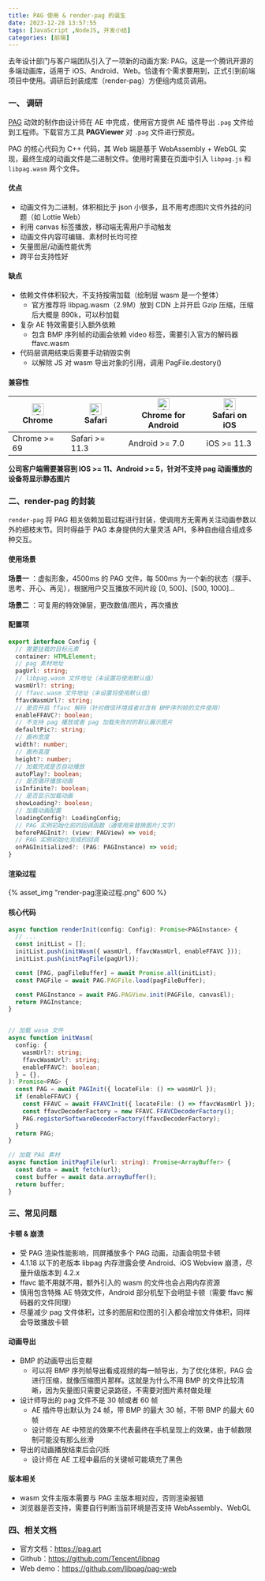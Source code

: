 ```yaml
---
title: PAG 使用 & render-pag 的诞生
date: 2023-12-28 13:57:55
tags: [JavaScript ,NodeJS, 开发小结]
categories: [前端]
---
```

去年设计部门与客户端团队引入了一项新的动画方案: PAG。这是一个腾讯开源的多端动画库，适用于 iOS、Android、Web。恰逢有个需求要用到，正式引到前端项目中使用。调研后封装成库（render-pag）方便组内成员调用。

<!-- more -->

### 一、 调研
[PAG](https://pag.art) 动效的制作由设计师在 AE 中完成，使用官方提供 AE 插件导出 `.pag` 文件给到工程师。下载官方工具 __PAGViewer__ 对 `.pag` 文件进行预览。

PAG 的核心代码为 C++ 代码，其 Web 端是基于 WebAssembly + WebGL 实现，最终生成的动画文件是二进制文件。使用时需要在页面中引入 `libpag.js` 和 `libpag.wasm` 两个文件。

#### 优点
- 动画文件为二进制，体积相比于 json 小很多，且不用考虑图片文件外挂的问题（如 Lottie Web）
- 利用 canvas 标签播放，移动端无需用户手动触发
- 动画文件内容可编辑、素材时长均可控
- 矢量图层/动画性能优秀
- 跨平台支持性好

#### 缺点
- 依赖文件体积较大，不支持按需加载（绘制层 wasm 是一个整体）
  - 官方推荐将 libpag.wasm（2.9M）放到 CDN 上并开启 Gzip 压缩，压缩后大概是 890k，可以秒加载
- 复杂 AE 特效需要引入额外依赖
  - 包含 BMP 序列帧的动画会依赖 video 标签，需要引入官方的解码器 ffavc.wasm
- 代码层调用结束后需要手动销毁实例
  - 以解除 JS 对 wasm 导出对象的引用，调用 PagFile.destory()

#### 兼容性
| [<img src="https://raw.githubusercontent.com/alrra/browser-logos/master/src/chrome/chrome_48x48.png" alt="Chrome" width="24px" height="24px" />](http://godban.github.io/browsers-support-badges/)<br/>Chrome | [<img src="https://raw.githubusercontent.com/alrra/browser-logos/master/src/safari/safari_48x48.png" alt="Safari" width="24px" height="24px" />](http://godban.github.io/browsers-support-badges/)<br/>Safari | [<img src="https://raw.githubusercontent.com/alrra/browser-logos/master/src/chrome/chrome_48x48.png" alt="Chrome" width="24px" height="24px" />](http://godban.github.io/browsers-support-badges/)<br/>Chrome for Android | [<img src="https://raw.githubusercontent.com/alrra/browser-logos/master/src/safari/safari_48x48.png" alt="Safari" width="24px" height="24px" />](http://godban.github.io/browsers-support-badges/)<br/>Safari on iOS |
| --------- | --------- | --------- | --------- |
| Chrome >= 69| Safari >= 11.3 | Android >= 7.0 | iOS >= 11.3 |

__公司客户端需要兼容到 IOS >= 11、Android >= 5，针对不支持 pag 动画播放的设备将显示静态图片__

### 二、render-pag 的封装

`render-pag` 将 PAG 相关依赖加载过程进行封装，使调用方无需再关注动画参数以外的细枝末节。同时得益于 PAG 本身提供的大量灵活 API，多种自由组合组成多种交互。

#### 使用场景
__场景一__ ：虚拟形象，4500ms 的 PAG 文件，每 500ms 为一个新的状态（摆手、思考、开心、再见），根据用户交互播放不同片段 [0, 500]、[500, 1000]...

__场景二__ ：可复用的特效弹层，更改数值/图片，再次播放

#### 配置项
```ts
export interface Config {
  // 需要挂载的目标元素
  container: HTMLElement;
  // pag 素材地址
  pagUrl: string;
  // libpag.wasm 文件地址（未设置将使用默认值）
  wasmUrl?: string;
  // ffavc.wasm 文件地址（未设置将使用默认值）
  ffavcWasmUrl?: string;
  // 是否开启 ffavc 解码（针对微信环境或者对含有 BMP序列帧的文件使用）
  enableFFAVC?: boolean;
  // 不支持 pag 播放或者 pag 加载失败时的默认展示图片
  defaultPic?: string;
  // 画布宽度
  width?: number;
  // 画布高度
  height?: number;
  // 加载完成是否自动播放
  autoPlay?: boolean;
  // 是否循环播放动画
  isInfinite?: boolean;
  // 是否显示加载动画
  showLoading?: boolean;
  // 加载动画配置
  loadingConfig?: LoadingConfig;
  // PAG 实例初始化前的回调函数（通常用来替换图片/文字）
  beforePAGInit?: (view: PAGView) => void;
  // PAG 实例初始化完成的回调
  onPAGInitialized?: (PAG: PAGInstance) => void;
}
```

#### 渲染过程
{% asset_img "render-pag渲染过程.png" 600 %}

#### 核心代码
```ts
async function renderInit(config: Config): Promise<PAGInstance> {
  // ...
  const initList = [];
  initList.push(initWasm({ wasmUrl, ffavcWasmUrl, enableFFAVC }));
  initList.push(initPagFile(pagUrl));

  const [PAG, pagFileBuffer] = await Promise.all(initList);
  const PAGFile = await PAG.PAGFile.load(pagFileBuffer);

  const PAGInstance = await PAG.PAGView.init(PAGFile, canvasEl);
  return PAGInstance;
}


// 加载 wasm 文件
async function initWasm(
  config: {
    wasmUrl?: string;
    ffavcWasmUrl?: string;
    enableFFAVC?: boolean;
  } = {},
): Promise<PAG> {
  const PAG = await PAGInit({ locateFile: () => wasmUrl });
  if (enableFFAVC) {
    const FFAVC = await FFAVCInit({ locateFile: () => ffavcWasmUrl });
    const ffavcDecoderFactory = new FFAVC.FFAVCDecoderFactory();
    PAG.registerSoftwareDecoderFactory(ffavcDecoderFactory);
  }
  return PAG;
}

// 加载 PAG 素材
async function initPagFile(url: string): Promise<ArrayBuffer> {
  const data = await fetch(url);
  const buffer = await data.arrayBuffer();
  return buffer;
}
```

### 三、常见问题
#### 卡顿 & 崩溃
- 受 PAG 渲染性能影响，同屏播放多个 PAG 动画，动画会明显卡顿
- 4.1.18 以下的老版本 libpag 内存泄露会使 Android、iOS Webview 崩溃，尽量升级版本到 4.2.x
- ffavc 能不用就不用，额外引入的 wasm  的文件也会占用内存资源
- 慎用包含特殊 AE 特效文件，Android 部分机型下会明显卡顿（需要 ffavc 解码器的文件同理）
- 尽量减少 pag 文件体积，过多的图层和位图的引入都会增加文件体积，同样会导致播放卡顿
#### 动画导出
- BMP 的动画导出后变糊
  - 可以将 BMP 序列帧导出看成视频的每一帧导出，为了优化体积，PAG 会进行压缩，就像压缩图片那样。这就是为什么不用 BMP 的文件比较清晰，因为矢量图只需要记录路径，不需要对图片素材做处理
- 设计师导出的 pag 文件不是 30 帧或者 60 帧
  - AE 插件导出默认为 24 帧，带 BMP 的最大 30 帧，不带 BMP 的最大 60帧
  - 设计师在 AE 中预览的效果不代表最终在手机呈现上的效果，由于帧数限制可能没有那么丝滑
- 导出的动画播放结束后会闪烁
  - 设计师在 AE 工程中最后的关键帧可能填充了黑色
#### 版本相关
- wasm 文件主版本需要与 PAG 主版本相对应，否则渲染报错
- 浏览器是否支持，需要自行判断当前环境是否支持 WebAssembly、WebGL

### 四、相关文档
- 官方文档：https://pag.art
- Github：https://github.com/Tencent/libpag
- Web demo：https://github.com/libpag/pag-web

